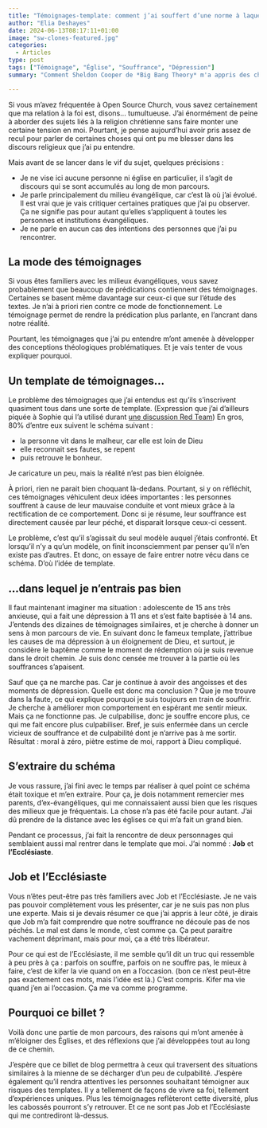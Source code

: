 ```yaml
---
title: "Témoignages-template: comment j’ai souffert d’une norme à laquelle je ne correspondais pas"
author: "Elia Deshayes"
date: 2024-06-13T08:17:11+01:00
image: "sw-clones-featured.jpg"
categories:
  - Articles
type: post
tags: ["Témoignage", "Église", "Souffrance", "Dépression"]
summary: "Comment Sheldon Cooper de *Big Bang Theory* m'a appris des choses sur moi."

---
```


Si vous m’avez fréquentée à Open Source Church, vous savez certainement que ma relation à la foi est, disons… tumultueuse. J’ai énormément de peine à aborder des sujets liés à la religion chrétienne sans faire monter une certaine tension en moi. Pourtant, je pense aujourd’hui avoir pris assez de recul pour parler de certaines choses qui ont pu me blesser dans les discours religieux que j’ai pu entendre.

Mais avant de se lancer dans le vif du sujet, quelques précisions : 
- Je ne vise ici aucune personne ni église en particulier, il s’agit de discours qui se sont accumulés au long de mon parcours.
- Je parle principalement du milieu évangélique, car c’est là où j’ai évolué. Il est vrai que je vais critiquer certaines pratiques que j’ai pu observer. Ça ne signifie pas pour autant qu’elles s’appliquent à toutes les personnes et institutions évangéliques.
- Je ne parle en aucun cas des intentions des personnes que j’ai pu rencontrer.

## La mode des témoignages

Si vous êtes familiers avec les milieux évangéliques, vous savez probablement que beaucoup de prédications contiennent des témoignages. Certaines se basent même davantage sur ceux-ci que sur l’étude des textes. Je n’ai à priori rien contre ce mode de fonctionnement. Le témoignage permet de rendre la prédication plus parlante, en l’ancrant dans notre réalité.

Pourtant, les témoignages que j‘ai pu entendre m’ont amenée à développer des conceptions théologiques problématiques. Et je vais tenter de vous expliquer pourquoi.

## Un template de témoignages…

Le problème des témoignages que j’ai entendus est qu’ils s’inscrivent quasiment tous dans une sorte de template. (Expression que j’ai d’ailleurs piquée à Sophie qui l’a utilisé durant [une discussion Red Team](https://youtu.be/EjNfvNVvuj0?si=g2e3Qg7asgbFcW-O&t=2994)) En gros, 80% d’entre eux suivent le schéma suivant :

- la personne vit dans le malheur, car elle est loin de Dieu
- elle reconnait ses fautes, se repent
- puis retrouve le bonheur.

Je caricature un peu, mais la réalité n’est pas bien éloignée.

À priori, rien ne parait bien choquant là-dedans. Pourtant, si y on réfléchit, ces témoignages véhiculent deux idées importantes : les personnes souffrent à cause de leur mauvaise conduite et vont mieux grâce à la rectification de ce comportement. Donc si je résume, leur souffrance est directement causée par leur péché, et disparait lorsque ceux-ci cessent. 

Le problème, c’est qu’il s’agissait du seul modèle auquel j’étais confronté. Et lorsqu’il n’y a qu’un modèle, on finit inconsciemment par penser qu’il n’en existe pas d’autres. Et donc, on essaye de faire entrer notre vécu dans ce schéma. D’où l’idée de template.

## …dans lequel je n’entrais pas bien

Il faut maintenant imaginer ma situation : adolescente de 15 ans très anxieuse, qui a fait une dépression à 11 ans et s’est faite baptisée à 14 ans. J’entends des dizaines de témoignages similaires, et je cherche à donner un sens à mon parcours de vie. En suivant donc le fameux template, j’attribue les causes de ma dépression à un éloignement de Dieu, et surtout, je considère le baptême comme le moment de rédemption où je suis revenue dans le droit chemin. Je suis donc censée me trouver à la partie où les souffrances s’apaisent.

Sauf que ça ne marche pas. Car je continue à avoir des angoisses et des moments de dépression. Quelle est donc ma conclusion ? Que je me trouve dans la faute, ce qui explique pourquoi je suis toujours en train de souffrir. Je cherche à améliorer mon comportement en espérant me sentir mieux. Mais ça ne fonctionne pas. Je culpabilise, donc je souffre encore plus, ce qui me fait encore plus culpabiliser. Bref, je suis enfermée dans un cercle vicieux de souffrance et de culpabilité dont je n’arrive pas à me sortir. Résultat : moral à zéro, piètre estime de moi, rapport à Dieu compliqué. 
 
## S’extraire du schéma

Je vous rassure, j’ai fini avec le temps par réaliser à quel point ce schéma était toxique et m’en extraire. Pour ça, je dois notamment remercier mes parents, d’ex-évangéliques, qui me connaissaient aussi bien que les risques des milieux que je fréquentais. La chose n’a pas été facile pour autant. J’ai dû prendre de la distance avec les églises ce qui m’a fait un grand bien.

Pendant ce processus, j’ai fait la rencontre de deux personnages qui semblaient aussi mal rentrer dans le template que moi. J’ai nommé : **Job** et **l’Ecclésiaste**.

## Job et l’Ecclésiaste  

Vous n’êtes peut-être pas très familiers avec Job et l’Ecclésiaste. Je ne vais pas pouvoir complètement vous les présenter, car je ne suis pas non plus une experte. Mais si je devais résumer ce que j’ai appris à leur côté, je dirais que Job m’a fait comprendre que notre souffrance ne découle pas de nos péchés. Le mal est dans le monde, c’est comme ça. Ça peut paraitre vachement déprimant, mais pour moi, ça a été très libérateur. 

Pour ce qui est de l’Ecclésiaste, il me semble qu’il dit un truc qui ressemble à peu près à ça : parfois on souffre, parfois on ne souffre pas, le mieux à faire, c’est de kifer la vie quand on en a l’occasion. (bon ce n’est peut-être pas exactement ces mots, mais l’idée est là.)
C’est compris. Kifer ma vie quand j’en ai l’occasion. Ça me va comme programme.

## Pourquoi ce billet ?

Voilà donc une partie de mon parcours, des raisons qui m’ont amenée à m’éloigner des Églises, et des réflexions que j’ai développées tout au long de ce chemin. 

J’espère que ce billet de blog permettra à ceux qui traversent des situations similaires à la mienne de se décharger d’un peu de culpabilité.
J’espère également qu’il rendra attentives les personnes souhaitant témoigner aux risques des templates. Il y a tellement de façons de vivre sa foi, tellement d’expériences uniques. Plus les témoignages reflèteront cette diversité, plus les cabossés pourront s’y retrouver. Et ce ne sont pas Job et l’Ecclésiaste qui me contrediront là-dessus. 